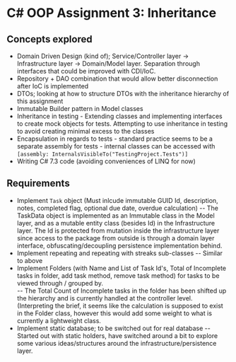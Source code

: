 # C# OOP Assignment 3: Inheritance

## Concepts explored
- Domain Driven Design (kind of); Service/Controller layer -> Infrastructure layer -> Domain/Model layer.  Separation through interfaces that could be improved with CDI/IoC. 
- Repository + DAO combination that would allow better disconnection after IoC is implemented
- DTOs; looking at how to structure DTOs with the inheritance hierarchy of this assignment
- Immutable Builder pattern in Model classes
- Inheritance in testing -  Extending classes and implementing interfaces to create mock objects for tests.  Attempting to use inheritance in testing to avoid creating minimal excess to the classes
- Encapsulation in regards to tests - standard practice seems to be a separate assembly for tests - internal classes can be accessed with `[assembly: InternalsVisibleTo("TestingProject.Tests")]`
- Writing C# 7.3 code (avoiding conveniences of LINQ for now)

## Requirements
- Implement `Task` object (Must inlcude immutable GUID Id, description, notes, completed flag, optional due date, overdue calculation)
-- The TaskData object is implemented as an Immutable class in the Model layer, and as a mutable entity class (besides Id) in the Infrastructure layer.  The Id is protected from mutation inside the infrastructure layer since access to the package from outside is through a domain layer interface, obfuscating/decoupling persistence implementation behind.
- Implement repeating and repeating with streaks sub-classes
-- Similar to above
- Implement Folders (with Name and List<string> of Task Id's, Total of Incomplete tasks in folder, add task method, remove task method) for tasks to be viewed through / grouped by.  
-- The Total Count of Incomplete tasks in the folder has been shifted up the hierarchy and is currently handled at the controller level. (Interpreting the brief, it seems like the calculation is supposed to exist in the Folder class, however this would add some weight to what is currently a lightweight class.
- Implement static database; to be switched out for real database
-- Started out with static holders, have switched around a bit to explore some various ideas/structures around the infrastructure/persistence layer.